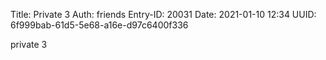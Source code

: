Title: Private 3
Auth: friends
Entry-ID: 20031
Date: 2021-01-10 12:34
UUID: 6f999bab-61d5-5e68-a16e-d97c6400f336

private 3
